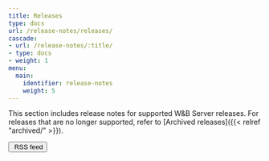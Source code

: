 ```yaml
---
title: Releases
type: docs
url: /release-notes/releases/
cascade:
- url: /release-notes/:title/
- type: docs
- weight: 1
menu:
  main:
    identifier: release-notes
    weight: 5
---
```


This section includes release notes for supported W&B Server releases. For releases that are no longer supported, refer to [Archived releases]({{< relref "archived/" >}}).

<a href="/release-notes/releases/index.xml"><button class="btn btn-primary mb-4 feedback--answer"><i class="fa-sharp fa-regular fa-square-rss" alt="RSS icon"></i>&nbsp;RSS feed</button></a>

